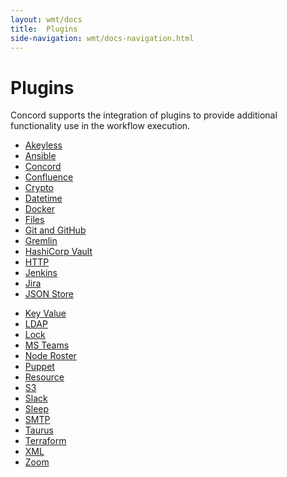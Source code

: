 ```yaml
---
layout: wmt/docs
title:  Plugins
side-navigation: wmt/docs-navigation.html
---
```


# Plugins

Concord supports the integration of plugins to provide additional functionality
use in the workflow execution.


<div class="container">
  <div class="row">
    <div class="col-md-4">
      <ul>
        <li><a href="./akeyless.html">Akeyless</a></li>
        <li><a href="./ansible.html">Ansible</a></li>
        <li><a href="./concord.html">Concord</a></li>
        <li><a href="./confluence.html">Confluence</a></li>
        <li><a href="./crypto.html">Crypto</a></li>
        <li><a href="./datetime.html">Datetime</a></li>
        <li><a href="./docker.html">Docker</a></li>
        <li><a href="./files.html">Files</a></li>
        <li><a href="./git.html">Git and GitHub</a></li>
        <li><a href="./gremlin.html">Gremlin</a></li>
        <li><a href="./hashivault.html">HashiCorp Vault</a></li>
        <li><a href="./http.html">HTTP</a></li>
        <li><a href="./jenkins.html">Jenkins</a></li>
        <li><a href="./jira.html">Jira</a></li>
        <li><a href="./json-store.html">JSON Store</a></li>
      </ul>
    </div>
    <div class="col-md-4">
      <ul>
        <li><a href="./key-value.html">Key Value</a></li>
        <li><a href="./ldap.html">LDAP</a></li>
        <li><a href="./lock.html">Lock</a></li>
        <li><a href="./msteams.html">MS Teams</a></li>
        <li><a href="./node-roster.html">Node Roster</a></li>
        <li><a href="./puppet.html">Puppet</a></li>
        <li><a href="./resource.html">Resource</a></li>
        <li><a href="./s3.html">S3</a></li>
        <li><a href="./slack.html">Slack</a></li>
        <li><a href="./sleep.html">Sleep</a></li>
        <li><a href="./smtp.html">SMTP</a></li>
        <li><a href="./taurus.html">Taurus</a></li>
        <li><a href="./terraform.html">Terraform</a></li>
        <li><a href="./xml.html">XML</a></li>
        <li><a href="./zoom.html">Zoom</a></li>
      </ul>
    </div>


  </div>
</div>
